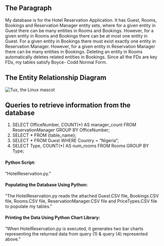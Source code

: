 ## The Paragraph
My database is for the Hotel Reservation Application. It has Guest, Rooms, Bookings and Reservation
Manager entity sets, where for a given entity in Guest there can be many entities in Rooms and
Bookings. However, for a given entity in Rooms and Bookings there can be at most one entity in Guest.
For a given entity in Bookings there must exist exactly one entity in Reservation Manager. However, for a
given entity in Reservation Manager there can be many entities in Bookings. Deleting an entity in Rooms
automatically deletes related entities in Bookings. Since all the FDs are key FDs, my tables satisfy Boyce-
Codd Normal Form.

## The Entity Relationship Diagram
 ![Tux, the Linux mascot](/assets/images/tux.png)

## Queries to retrieve information from the database
1. SELECT OfficeNumber, COUNT(*) AS manager_count FROM ReservationManager GROUP BY
OfficeNumber;
2. SELECT * FROM {table_name};
3. SELECT * FROM Guest WHERE Country = “Nigeria”;
4. SELECT Type, COUNT(*) AS num_rooms FROM Rooms GROUP BY Type;

#### Python Script: 
“HotelReservation.py.”

#### Populating the Database Using Python:
“The HotelReservation.py reads the attached Guest.CSV file, Bookings.CSV file, Rooms.CSV file,
ReservationManager.CSV file and PriceTypes.CSV file to populate my tables.”

#### Printing the Data Using Python Chart Library:
“When HotelReservation.py is executed, it generates two bar charts representing the returned data from
query (1) & query (4) represented above.”
